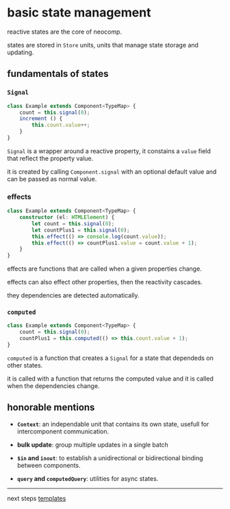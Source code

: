 # basic state management
reactive states are the core of neocomp.

states are stored in `Store` units, units that manage state storage and updating.

## fundamentals of states
### `Signal`
```typescript
class Example extends Component<TypeMap> {
	count = this.signal(0);
	increment () {
		this.count.value++;
	}
}
```
`Signal` is a wrapper around a reactive property, it constains a `value` field that reflect the property value. 

it is created by calling `Component.signal` with an optional default value and can be passed as normal value.

### effects
```typescript
class Example extends Component<TypeMap> {
	constructor (el: HTMLElement) {
		let count = this.signal(0);
		let countPlus1 = this.signal(0);
		this.effect(() => console.log(count.value));
		this.effect(() => countPlus1.value = count.value + 1);
	}
}
```
effects are functions that are called when a given properties change.

effects can also effect other properties, then the reactivity cascades.

they dependencies are detected automatically.

### `computed`
```typescript
class Example extends Component<TypeMap> {
	count = this.signal(0);
	countPlus1 = this.computed(() => this.count.value + 1);
}
```
`computed` is a function that creates a `Signal` for a state that dependeds on other states.

it is called with a function that returns the computed value and it is called when the dependencies change.

## honorable mentions
- **`Context`**: an independable unit that contains its own state, usefull for intercomponent communication.

- **bulk update**: group multiple updates in a single batch

- **`$in` and `inout`**: to establish a unidirectional or bidirectional binding between components.

- **`query` and `computedQuery`**: utilities for async states.

---
next steps [templates](./templates.md)
